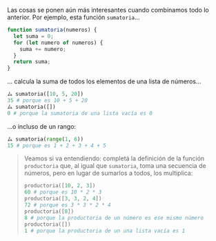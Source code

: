 Las cosas se ponen aún más interesantes cuando combinamos todo lo anterior. Por ejemplo, esta función `sumatoria`...

```javascript
function sumatoria(numeros) {
  let suma = 0;
  for (let numero of numeros) { 
    suma += numero;
  }  
  return suma;
}
```

... calcula la suma de todos los elementos de una lista de números...

```python
ム sumatoria([10, 5, 20])
35 # porque es 10 + 5 + 20
ム sumatoria([])
0 # porque la sumatoria de una lista vacía es 0

```

...o incluso de un rango: 

```python
ム sumatoria(range(1, 6))
15 # porque es 1 + 2 + 3 + 4 + 5
```

> Veamos si va entendiendo: completá la definición de la función `productoria` que, al igual que `sumatoria`, toma una secuencia de números, pero en lugar de sumarlos a todos, los multiplica: 
> 
> ```python
> productoria([10, 2, 3])
> 60 # porque es 10 * 2 * 3
> productoria([3, 3, 2, 4])
> 72 # porque es 3 * 3 * 2 * 4
> productoria([8])
> 8 # porque la productoria de un número es ese mismo número
> productoria([])
> 1 # porque la productoria de un una lista vacía es 1
> ```
> 




